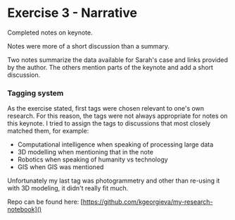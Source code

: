# Exercise 3 - Narrative

Completed notes on keynote. 

Notes were more of a short discussion than a summary. 

Two notes summarize the data available for Sarah's case and links provided by the author. The others mention parts of the keynote and add a short discussion.

### Tagging system
As the exercise stated, first tags were chosen relevant to one's own research. For this reason, the tags were not always appropriate for notes on this keynote. I tried to assign the tags to discussions that most closely matched them, for example:

* Computational intelligence when speaking of processing large data
* 3D modelling when mentioning that in the note
* Robotics when speaking of humanity vs technology
* GIS when GIS was mentioned

Unfortunately my last tag was photogrammetry and other than re-using it with 3D modeling, it didn't really fit much.

Repo can be found here: [https://github.com/kgeorgieva/my-research-notebook]()